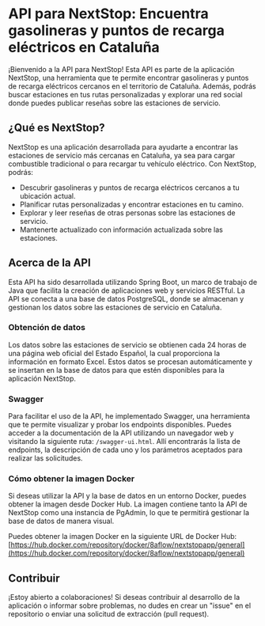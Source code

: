 # API para NextStop: Encuentra gasolineras y puntos de recarga eléctricos en Cataluña


¡Bienvenido a la API para NextStop! Esta API es parte de la aplicación NextStop, una herramienta que te permite encontrar gasolineras y puntos de recarga eléctricos cercanos en el territorio de Cataluña. Además, podrás buscar estaciones en tus rutas personalizadas y explorar una red social donde puedes publicar reseñas sobre las estaciones de servicio.

## ¿Qué es NextStop?

NextStop es una aplicación desarrollada para ayudarte a encontrar las estaciones de servicio más cercanas en Cataluña, ya sea para cargar combustible tradicional o para recargar tu vehículo eléctrico. Con NextStop, podrás:

- Descubrir gasolineras y puntos de recarga eléctricos cercanos a tu ubicación actual.
- Planificar rutas personalizadas y encontrar estaciones en tu camino.
- Explorar y leer reseñas de otras personas sobre las estaciones de servicio.
- Mantenerte actualizado con información actualizada sobre las estaciones.

## Acerca de la API

Esta API ha sido desarrollada utilizando Spring Boot, un marco de trabajo de Java que facilita la creación de aplicaciones web y servicios RESTful. La API se conecta a una base de datos PostgreSQL, donde se almacenan y gestionan los datos sobre las estaciones de servicio en Cataluña.

### Obtención de datos

Los datos sobre las estaciones de servicio se obtienen cada 24 horas de una página web oficial del Estado Español, la cual proporciona la información en formato Excel. Estos datos se procesan automáticamente y se insertan en la base de datos para que estén disponibles para la aplicación NextStop.

### Swagger

Para facilitar el uso de la API, he implementado Swagger, una herramienta que te permite visualizar y probar los endpoints disponibles. Puedes acceder a la documentación de la API utilizando un navegador web y visitando la siguiente ruta: `/swagger-ui.html`. Allí encontrarás la lista de endpoints, la descripción de cada uno y los parámetros aceptados para realizar las solicitudes.

### Cómo obtener la imagen Docker

Si deseas utilizar la API y la base de datos en un entorno Docker, puedes obtener la imagen desde Docker Hub. La imagen contiene tanto la API de NextStop como una instancia de PgAdmin, lo que te permitirá gestionar la base de datos de manera visual.

Puedes obtener la imagen Docker en la siguiente URL de Docker Hub: [https://hub.docker.com/repository/docker/8aflow/nextstopapp/general](https://hub.docker.com/repository/docker/8aflow/nextstopapp/general)

## Contribuir

¡Estoy abierto a colaboraciones! Si deseas contribuir al desarrollo de la aplicación o informar sobre problemas, no dudes en crear un "issue" en el repositorio o enviar una solicitud de extracción (pull request).

